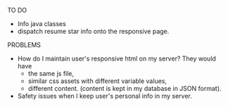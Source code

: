 TO DO
<ul>
<li> Info java classes </li>
<li> 
dispatch resume star info onto the responsive page. 
</li>

</ul>

PROBLEMS
<ul>
    <li> How do I maintain user's responsive html on my server? 
    They would have 
    <ul>
<li>the same js file, </li>
<li>
similar css assets with different variable values,</li>
<li> different content. (content is kept in my database in JSON format).</li></ul></li>
<li>
Safety issues when I keep user's personal info in my server.
</li>

</ul>